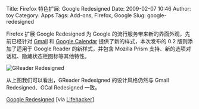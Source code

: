 Title: Firefox 特色扩展: Google Redesigned
Date: 2009-02-07 10:46
Author: toy
Category: Apps
Tags: Add-ons, Firefox, Google
Slug: google-redesigned

Firefox 扩展 Google Redesigned 为 Google
的流行服务带来新的界面外观，先前已经针对
[Gmail](http://linuxtoy.org/archives/gmail-theme-gmail-redesigned.html)
和 [Google Calendar](http://linuxtoy.org/archives/gcal-redesigned.html)
提供了新的样式，本次发布的 0.2 版则添加了适用于 Google Reader
的新样式，并包含 Mozilla Prism
支持、新的选项对话框、隐藏状态栏图标等其他特性。

![GReader
Redesigned](http://i.linuxtoy.org/images/2009/02/greader_splash.png)

从上图我们可以看出，GReader Redesigned 的设计风格仍然与 Gmail
Redesigned、GCal Redesigned 一致。

[Google Redesigned](http://www.globexdesigns.com/gr/) [via
[Lifehacker](http://lifehacker.com/5147831/google-redesigned-updates-adds-greader-redesigned)]
